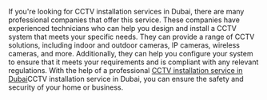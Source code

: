If you're looking for CCTV installation services in Dubai, there are many professional companies that offer this service. These companies have experienced technicians who can help you design and install a CCTV system that meets your specific needs. They can provide a range of CCTV solutions, including indoor and outdoor cameras, IP cameras, wireless cameras, and more. Additionally, they can help you configure your system to ensure that it meets your requirements and is compliant with any relevant regulations. With the help of a professional <a href="https://www.cctvinstallationdubai.info/">CCTV installation service in Dubai</a>CCTV installation service in Dubai, you can ensure the safety and security of your home or business.
